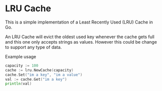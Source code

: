 # LRU Cache 

This is a simple implementation of a Least Recently Used (LRU) Cache in Go.

An LRU Cache will evict the oldest used key whenever the cache gets full and this one only accepts strings as values. However this could be change to support any type of data.

Example usage
```go
capacity := 100
cache := lru.NewCache(capacity)
cache.Set("im a key", "im a value")
val := cache.Get("im a key")
println(val)
```
